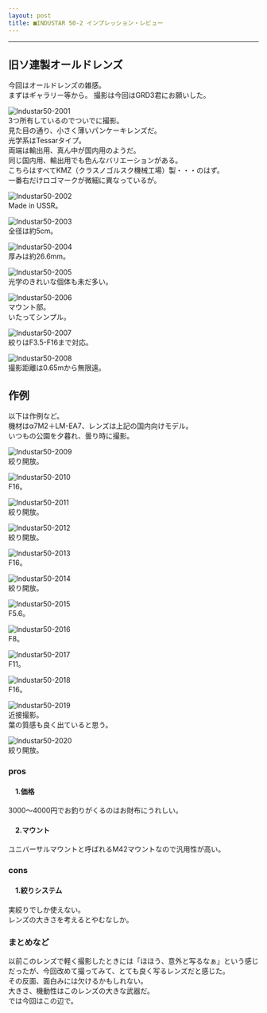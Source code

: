 ```yaml
---
layout: post
title: ■INDUSTAR 50-2 インプレッション・レビュー
---
```

---

## **旧ソ連製オールドレンズ**
今回はオールドレンズの雑感。  
まずはギャラリー等から。
撮影は今回はGRD3君にお願いした。  

![Industar50-2001](https://beni2nd.github.io/images/Industar50-2001.jpg)  
3つ所有しているのでついでに撮影。  
見た目の通り、小さく薄いパンケーキレンズだ。  
光学系はTessarタイプ。  
両端は輸出用、真ん中が国内用のようだ。  
同じ国内用、輸出用でも色んなバリエーションがある。  
こちらはすべてKMZ（クラスノゴルスク機械工場）製・・・のはず。  
一番右だけロゴマークが微細に異なっているが。  

![Industar50-2002](https://beni2nd.github.io/images/Industar50-2002.jpg)   
Made in USSR。  

![Industar50-2003](https://beni2nd.github.io/images/Industar50-2003.jpg)  
全径は約5cm。  

![Industar50-2004](https://beni2nd.github.io/images/Industar50-2004.jpg)  
厚みは約26.6mm。  

![Industar50-2005](https://beni2nd.github.io/images/Industar50-2005.jpg)  
光学のきれいな個体も未だ多い。  

![Industar50-2006](https://beni2nd.github.io/images/Industar50-2006.jpg)  
マウント部。  
いたってシンプル。  

![Industar50-2007](https://beni2nd.github.io/images/Industar50-2007.jpg)  
絞りはF3.5-F16まで対応。  

![Industar50-2008](https://beni2nd.github.io/images/Industar50-2008.jpg)  
撮影距離は0.65mから無限遠。  

## **作例**
以下は作例など。  
機材はα7M2＋LM-EA7、レンズは上記の国内向けモデル。  
いつもの公園を夕暮れ、曇り時に撮影。  

![Industar50-2009](https://beni2nd.github.io/images/Industar50-2009.jpg)  
絞り開放。  

![Industar50-2010](https://beni2nd.github.io/images/Industar50-2010.jpg)  
F16。  

![Industar50-2011](https://beni2nd.github.io/images/Industar50-2011.jpg)  
絞り開放。  


![Industar50-2012](https://beni2nd.github.io/images/Industar50-2012.jpg)  
絞り開放。  

![Industar50-2013](https://beni2nd.github.io/images/Industar50-2013.jpg)  
F16。  

![Industar50-2014](https://beni2nd.github.io/images/Industar50-2014.jpg)  
絞り開放。  

![Industar50-2015](https://beni2nd.github.io/images/Industar50-2015.jpg)  
F5.6。  

![Industar50-2016](https://beni2nd.github.io/images/Industar50-2016.jpg)  
F8。  

![Industar50-2017](https://beni2nd.github.io/images/Industar50-2017.jpg)  
F11。  

![Industar50-2018](https://beni2nd.github.io/images/Industar50-2018.jpg)  
F16。  

![Industar50-2019](https://beni2nd.github.io/images/Industar50-2019.jpg)  
近接撮影。  
葉の質感も良く出ていると思う。  

![Industar50-2020](https://beni2nd.github.io/images/Industar50-2020.jpg)  
絞り開放。  


### **pros**

#### 　1.価格
3000～4000円でお釣りがくるのはお財布にうれしい。  

#### 　2.マウント
ユニバーサルマウントと呼ばれるM42マウントなので汎用性が高い。  

### **cons**

#### 　1.絞りシステム
実絞りでしか使えない。  
レンズの大きさを考えるとやむなしか。  


### **まとめなど**
以前このレンズで軽く撮影したときには「ほほう、意外と写るなぁ」という感じだったが、今回改めて撮ってみて、とても良く写るレンズだと感じた。  
その反面、面白みには欠けるかもしれない。  
大きさ、機動性はこのレンズの大きな武器だ。  
では今回はこの辺で。
